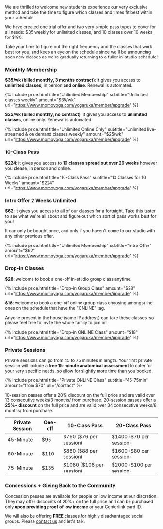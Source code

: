 We are thrilled to welcome new students experience our very exclusive method and take the time to figure which classes and times fit best within your schedule. 

We have created one trial offer and two very simple pass types to cover for all needs: $35 weekly for unlimited classes, and 10 classes over 10 weeks for $180. 

Take your time to figure out the right frequency and the classes that work best for you, and keep an eye on the schedule since we'll be announcing soon new classes as we're gradually returning to a fuller in-studio schedule!  



### Monthly Membership

**$35/wk (billed monthly, 3 months contract)**: it gives you access to **unlimited classes**, in person **and online**. Renewal is automated.   


{% include price.html title="Unlimited Membership" subtitle="Unlimited classes weekly" amount="$35/wk" url="https://www.momoyoga.com/yogaruka/member/upgrade" %}


**$25/wk (billed monthly, no contract)**: it gives you access to **unlimited classes**, online only. Renewal is automated.   


{% include price.html title="Unlimited Online Only" subtitle="Unlimited live-streamed & on demand classes weekly" amount="$25/wk" url="https://www.momoyoga.com/yogaruka/member/upgrade" %}



### 10-Class Pass

**$224**: it gives you access to **10 classes spread out over 26 weeks** however you please, in person and online.   


{% include price.html title="10-Class Pass" subtitle="10 Classes for 10 Weeks" amount="$224" url="https://www.momoyoga.com/yogaruka/member/upgrade" %}



### Intro Offer 2 Weeks Unlimited

**$62**: it gives you access to all of our classes for a fortnight. Take this taster to see what we're all about and figure out which sort of pass works best for you!  

It can only be bought once, and only if you haven't come to our studio with any other previous offer.

{% include price.html title="Unlimited Membership" subtitle="Intro Offer" amount="$62" url="https://www.momoyoga.com/yogaruka/member/upgrade" %}



### Drop-in Classes

**$28**: welcome to book a one-off in-studio group class anytime.


{% include price.html title="Drop-in Group Class" amount="$28" url="https://www.momoyoga.com/yogaruka/member/upgrade" %}


**$18**: welcome to book a one-off online group class choosing amongst the ones on the schedule that have the "ONLINE" tag.

Anyone present in the house (same IP address) can take these classes, so please feel free to invite the whole family to join in!


{% include price.html title="Drop-in ONLINE Class" amount="$18" url="https://www.momoyoga.com/yogaruka/member/upgrade" %}



### Private Sessions 

Private sessions can go from 45 to 75 minutes in length. Your first private session will include a **free 15-minute anatomical assessment** to cater for your very specific needs, so allow for slightly more time than you booked.

{% include price.html title="Private ONLINE Class" subtitle="45-75min" amount="from $70" url="/contact" %}
 
10-session passes offer a 20% discount on the full price and are valid over 13 consecutive weeks/3 months/ from purchase. 20-session passes offer a **25%+ discount** on the full price and are valid over 34 consecutive weeks/8 months/ from purchase.

<div class="card m-top--md">
	<table class="table"> 
		<thead>
			<tr>
				<th>Private Session</th>
				<th>One-off</th>
				<th>
					10-Class Pass
				</th>
				<th>
					20-Class Pass
				</th>
			</tr>
		</thead>
		<tbody>
			<tr>
				<td>45-Minute</td>
				<td>$95</td>
				<td>$760 ($76 per session)</td>
				<td>$1400 ($70 per session)</td>
			</tr>
			<tr>
				<td>60-Minute</td>
				<td>$110</td>
				<td>$880 ($88 per session)</td>
				<td>$1600 ($80 per session)</td>
			</tr>
			<tr>
				<td>75-Minute</td>
				<td>$135</td>
				<td>$1080 ($108 per session)</td>
				<td>$2000 ($100 per session)</td>
			</tr>
		</tbody>
	</table>
</div>



### Concessions + Giving Back to the Community 

Concession passes are available for people on low income at our discretion. They may offer discounts of 20%+ on the full price and can be purchased only **upon providing proof of low income** or your Centerlink card ID.

We will also be offering **FREE** classes for highly disadvantaged social groups. 
Please [contact us](/contact/) and let's talk.
